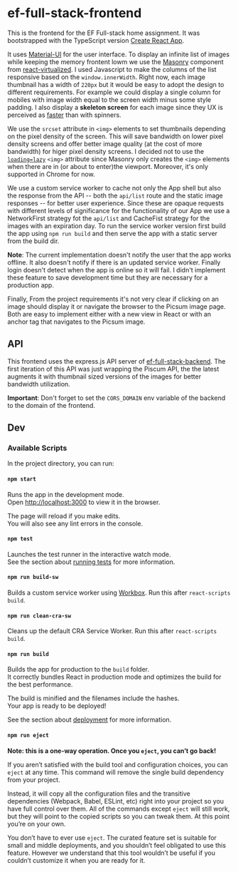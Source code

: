 # ef-full-stack-frontend

This is the frontend for the EF Full-stack home assignment. It was bootstrapped with the TypeScript version [Create React App](https://github.com/facebook/create-react-app).

It uses [Material-UI](https://material-ui.com/) for the user interface. To display an infinite list of images while keeping the memory frontent lowm we use the [Masonry](https://bvaughn.github.io/react-virtualized/#/components/Masonry) component from [react-virtualized](https://github.com/bvaughn/react-virtualized). I used Javascript to make the columns of the list responsive based on the `window.innerWidth`. Right now, each image thumbnail has a width of `220px` but it would be easy to adopt the design to different requirements. For example we could display a single column for mobiles with image width equal to the screen width minus some style padding. I also display a **skeleton screen** for each image since they UX is perceived as [faster](https://uxdesign.cc/what-you-should-know-about-skeleton-screens-a820c45a571a) than with spinners.

We use the `srcset` attribute in `<img>` elements to set thumbnails depending on the pixel density of the screen. This will save bandwidth on lower pixel density screens and offer better image quality (at the cost of more bandwidth) for higer pixel density screens. I decided not to use the [`loading=lazy`](https://addyosmani.com/blog/lazy-loading/) `<img>` attribute since Masonry only creates the `<img>` elements when there are in (or about to enter)the viewport. Moreover, it's only supported in Chrome for now.

We use a custom service worker to cache not only the App shell but also the response from the API -- both the `api/list` route and the static image responses -- for better user experience. Since these are opaque requests with different levels of significance for the functionality of our App we use a NetworkFirst strategy fot the `api/list` and CacheFist strategy for the images with an expiration day. To run the service worker version first build the app using `npm run build` and then serve the app with a static server from the build dir.

**Note**: The current implementation doesn't notify the user that the app works offline. It also doesn't notify if there is an updated service worker. Finally login doesn't detect when the app is online so it will fail. I didn't implement these feature to save development time but they are necessary for a production app.

Finally, From the project requirements it's not very clear if clicking on an image should display it or navigate the browser to the Picsum image page. Both are easy to implement either with a new view in React or with an anchor tag that navigates to the Picsum image.

## API

This frontend uses the express.js API server of [ef-full-stack-backend](https://github.com/triglian/ef-full-stack-backend). The first iteration of this API was just wrapping the Piscum API, the the latest augments it with thumbnail sized versions of the images for better bandwidth utilization.

**Important**: Don't forget to set the `CORS_DOMAIN` env variable of the backend to the domain of the frontend.

## Dev

### Available Scripts

In the project directory, you can run:

#### `npm start`

Runs the app in the development mode.<br>
Open [http://localhost:3000](http://localhost:3000) to view it in the browser.

The page will reload if you make edits.<br>
You will also see any lint errors in the console.

#### `npm test`

Launches the test runner in the interactive watch mode.<br>
See the section about [running tests](https://facebook.github.io/create-react-app/docs/running-tests) for more information.

#### `npm run build-sw`

Builds a custom service worker using [Workbox](https://developers.google.com/web/tools/workbox/). Run this after `react-scripts build`.

#### `npm run clean-cra-sw`

Cleans up the default CRA Service Worker. Run this after `react-scripts build`.

#### `npm run build`

Builds the app for production to the `build` folder.<br>
It correctly bundles React in production mode and optimizes the build for the best performance.

The build is minified and the filenames include the hashes.<br>
Your app is ready to be deployed!

See the section about [deployment](https://facebook.github.io/create-react-app/docs/deployment) for more information.

#### `npm run eject`

**Note: this is a one-way operation. Once you `eject`, you can’t go back!**

If you aren’t satisfied with the build tool and configuration choices, you can `eject` at any time. This command will remove the single build dependency from your project.

Instead, it will copy all the configuration files and the transitive dependencies (Webpack, Babel, ESLint, etc) right into your project so you have full control over them. All of the commands except `eject` will still work, but they will point to the copied scripts so you can tweak them. At this point you’re on your own.

You don’t have to ever use `eject`. The curated feature set is suitable for small and middle deployments, and you shouldn’t feel obligated to use this feature. However we understand that this tool wouldn’t be useful if you couldn’t customize it when you are ready for it.
